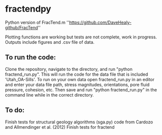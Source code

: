 # fractendpy
Python version of FracTend.m ''https://github.com/DaveHealy-github/FracTend''

Plotting functions are working but tests are not complete, work in progress. Outputs include figures and .csv file of data.

## To run the code: 
Clone the repository, navigate to the directory, and run "python fractend_run.py". This will run the code for the data file that is included 'Utah_OA-Sills'.
To run on your own data open fractend_run.py in an editor and enter your data file path, stress magnitudes, orientations,
pore fluid pressure, cohesion, etc. Then save and run "python fractend_run.py" in the command line while in the correct directory.

## To do: 

Finish tests for structural geology algorithms (sga.py) code from Cardozo and Allmendinger et al. (2012)
Finish tests for fractend




